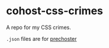 # cohost-css-crimes

A repo for my CSS crimes.

`.json` files are for [prechoster](https://cloudwithlightning.net/random/chostin/prechoster/)
